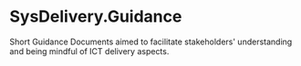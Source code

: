 # SysDelivery.Guidance
Short Guidance Documents aimed to facilitate stakeholders' understanding and being mindful of ICT delivery aspects. 

